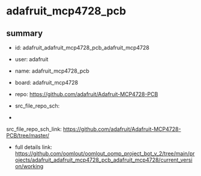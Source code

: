 # adafruit_mcp4728_pcb
 
## summary 
* id: adafruit_adafruit_mcp4728_pcb_adafruit_mcp4728
* user: adafruit
* name: adafruit_mcp4728_pcb
* board: adafruit_mcp4728
* repo: https://github.com/adafruit/Adafruit-MCP4728-PCB



* src_file_repo_sch: 
*
 src_file_repo_sch_link: https://github.com/adafruit/Adafruit-MCP4728-PCB/tree/master/
* full details link: https://github.com/oomlout/oomlout_oomp_project_bot_v_2/tree/main/projects/adafruit_adafruit_mcp4728_pcb_adafruit_mcp4728/current_version/working  






